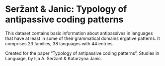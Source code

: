 Seržant & Janic: Typology of antipassive coding patterns
========================================================

This dataset contains basic information about antipassives in languages that
have at least in some of their grammatical domains ergative patterns. It
comprises 23 families, 38 languages with 44 entries.

Created for the paper “Typology of antipassive coding patterns”, Studies in
Language, by Ilja A. Seržant & Katarzyna Janic.
